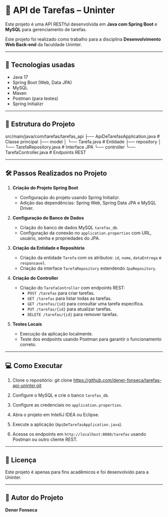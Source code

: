 # 📌 API de Tarefas – Uninter

Este projeto é uma API RESTful desenvolvida em **Java com Spring Boot** e **MySQL** para gerenciamento de tarefas.  

Este projeto foi realizado como trabalho para a disciplina **Desenvolvimento Web Back-end** da faculdade Uninter.

---

## 🚀 Tecnologias usadas
- Java 17
- Spring Boot (Web, Data JPA)
- MySQL
- Maven
- Postman (para testes)
- Spring Initializr

---

## 📂 Estrutura do Projeto

src/main/java/com/tarefas/tarefas_api ├── ApiDeTarefasApplication.java   # Classe principal ├── model │     └── Tarefa.java              # Entidade ├── repository │     └── TarefaRepository.java    # Interface JPA └── controller └── TarefaController.java    # Endpoints REST

---

## 🛠️ Passos Realizados no Projeto

1. **Criação do Projeto Spring Boot**
   - Configuração do projeto usando Spring Initializr.
   - Adição das dependências: Spring Web, Spring Data JPA e MySQL Driver.

2. **Configuração do Banco de Dados**
   - Criação do banco de dados MySQL `tarefas_db`.
   - Configuração da conexão no `application.properties` com URL, usuário, senha e propriedades do JPA.

3. **Criação da Entidade e Repositório**
   - Criação da entidade `Tarefa` com os atributos: `id`, `nome`, `dataEntrega` e `responsavel`.
   - Criação da interface `TarefaRepository` estendendo `JpaRepository`.

4. **Criação do Controller**
   - Criação do `TarefaController` com endpoints REST:
     - `POST /tarefas` para criar tarefas.
     - `GET /tarefas` para listar todas as tarefas.
     - `GET /tarefas/{id}` para consultar uma tarefa específica.
     - `PUT /tarefas/{id}` para atualizar tarefas.
     - `DELETE /tarefas/{id}` para remover tarefas.

5. **Testes Locais**
   - Execução da aplicação localmente.
   - Teste dos endpoints usando Postman para garantir o funcionamento correto.

---

## 💻 Como Executar

1. Clone o repositório: git clone https://github.com/dener-fonseca/tarefas-api-uninter.git

2. Configure o MySQL e crie o banco `tarefas_db`.

3. Configure as credenciais no `application.properties`.

4. Abra o projeto em IntelliJ IDEA ou Eclipse.

5. Execute a aplicação (`ApiDeTarefasApplication.java`).

6. Acesse os endpoints em `http://localhost:8080/tarefas` usando Postman ou outro cliente REST.

---

## 📝 Licença

Este projeto é apenas para fins acadêmicos e foi desenvolvido para a Uninter.

---

## 👤 Autor do Projeto

**Dener Fonseca**